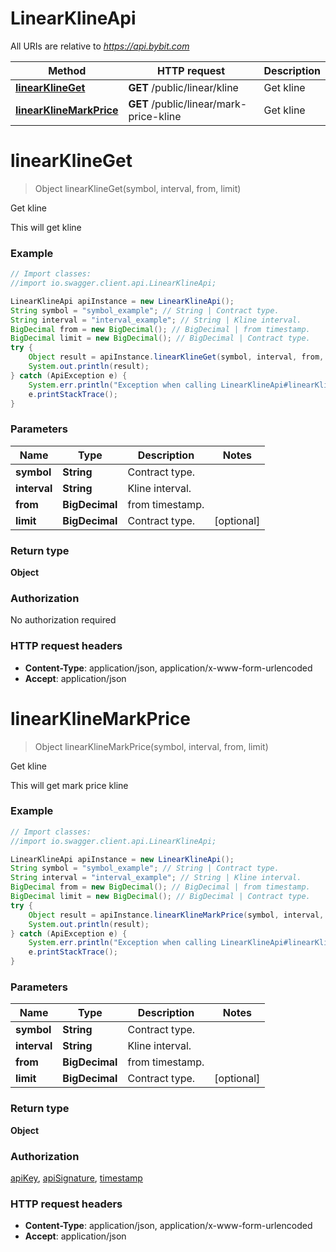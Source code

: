 # LinearKlineApi

All URIs are relative to *https://api.bybit.com*

Method | HTTP request | Description
------------- | ------------- | -------------
[**linearKlineGet**](LinearKlineApi.md#linearKlineGet) | **GET** /public/linear/kline | Get kline
[**linearKlineMarkPrice**](LinearKlineApi.md#linearKlineMarkPrice) | **GET** /public/linear/mark-price-kline | Get kline


<a name="linearKlineGet"></a>
# **linearKlineGet**
> Object linearKlineGet(symbol, interval, from, limit)

Get kline

This will get kline

### Example
```java
// Import classes:
//import io.swagger.client.api.LinearKlineApi;

LinearKlineApi apiInstance = new LinearKlineApi();
String symbol = "symbol_example"; // String | Contract type.
String interval = "interval_example"; // String | Kline interval.
BigDecimal from = new BigDecimal(); // BigDecimal | from timestamp.
BigDecimal limit = new BigDecimal(); // BigDecimal | Contract type.
try {
    Object result = apiInstance.linearKlineGet(symbol, interval, from, limit);
    System.out.println(result);
} catch (ApiException e) {
    System.err.println("Exception when calling LinearKlineApi#linearKlineGet");
    e.printStackTrace();
}
```

### Parameters

Name | Type | Description  | Notes
------------- | ------------- | ------------- | -------------
 **symbol** | **String**| Contract type. |
 **interval** | **String**| Kline interval. |
 **from** | **BigDecimal**| from timestamp. |
 **limit** | **BigDecimal**| Contract type. | [optional]

### Return type

**Object**

### Authorization

No authorization required

### HTTP request headers

 - **Content-Type**: application/json, application/x-www-form-urlencoded
 - **Accept**: application/json

<a name="linearKlineMarkPrice"></a>
# **linearKlineMarkPrice**
> Object linearKlineMarkPrice(symbol, interval, from, limit)

Get kline

This will get mark price kline

### Example
```java
// Import classes:
//import io.swagger.client.api.LinearKlineApi;

LinearKlineApi apiInstance = new LinearKlineApi();
String symbol = "symbol_example"; // String | Contract type.
String interval = "interval_example"; // String | Kline interval.
BigDecimal from = new BigDecimal(); // BigDecimal | from timestamp.
BigDecimal limit = new BigDecimal(); // BigDecimal | Contract type.
try {
    Object result = apiInstance.linearKlineMarkPrice(symbol, interval, from, limit);
    System.out.println(result);
} catch (ApiException e) {
    System.err.println("Exception when calling LinearKlineApi#linearKlineMarkPrice");
    e.printStackTrace();
}
```

### Parameters

Name | Type | Description  | Notes
------------- | ------------- | ------------- | -------------
 **symbol** | **String**| Contract type. |
 **interval** | **String**| Kline interval. |
 **from** | **BigDecimal**| from timestamp. |
 **limit** | **BigDecimal**| Contract type. | [optional]

### Return type

**Object**

### Authorization

[apiKey](../README.md#apiKey), [apiSignature](../README.md#apiSignature), [timestamp](../README.md#timestamp)

### HTTP request headers

 - **Content-Type**: application/json, application/x-www-form-urlencoded
 - **Accept**: application/json

